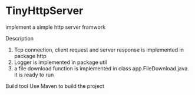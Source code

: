 # TinyHttpServer
implement a simple http server framwork

Description
1. Tcp connection, client request and server response is implemented in package http
2. Logger is implemented in package util
3. a file download function is implemented in class app.FileDownload.java. it is ready to run

Build tool
Use Maven to build the project
